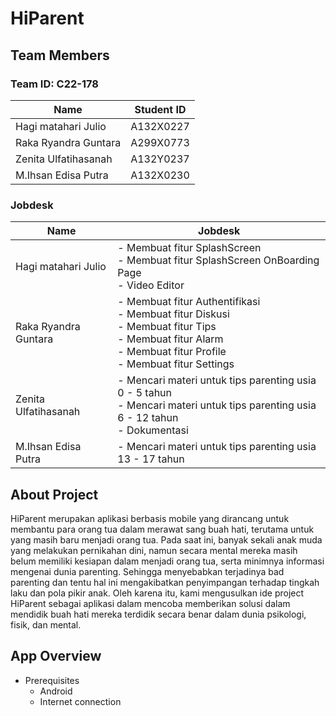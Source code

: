 # **HiParent** <br />

## Team Members <br />

### Team ID: C22-178 <br />

| Name  | Student ID |
| ------------- | ------------- |
| Hagi matahari Julio  | A132X0227  |
| Raka Ryandra Guntara  | A299X0773  |
| Zenita Ulfatihasanah  | A132Y0237  |
| M.Ihsan Edisa Putra  | A132X0230  |

### Jobdesk <br />

| Name  | Jobdesk |
| ------------- | ------------- |
| Hagi matahari Julio  | -  Membuat fitur SplashScreen <br /> - Membuat fitur SplashScreen OnBoarding Page <br /> - Video Editor|
| Raka Ryandra Guntara  | -  Membuat fitur Authentifikasi <br /> -  Membuat fitur Diskusi <br /> -  Membuat fitur Tips <br /> -  Membuat fitur Alarm <br /> -  Membuat fitur Profile <br /> -  Membuat fitur Settings  |
| Zenita Ulfatihasanah  | - Mencari materi untuk tips parenting usia 0 - 5 tahun <br /> -  Mencari materi untuk tips parenting usia 6 - 12 tahun <br /> -  Dokumentasi  |
| M.Ihsan Edisa Putra  | - Mencari materi untuk tips parenting usia 13 - 17 tahun  |

## About Project <br />
HiParent merupakan aplikasi berbasis mobile yang dirancang untuk membantu para orang tua dalam merawat sang buah hati, terutama untuk yang masih baru menjadi orang tua. Pada saat ini, banyak sekali anak muda yang melakukan pernikahan dini, namun secara mental mereka masih belum memiliki kesiapan dalam menjadi orang tua, serta minimnya informasi mengenai dunia parenting. Sehingga menyebabkan terjadinya bad parenting dan tentu hal ini mengakibatkan penyimpangan terhadap tingkah laku dan pola pikir anak. Oleh karena itu, kami mengusulkan ide project HiParent sebagai aplikasi dalam mencoba memberikan solusi dalam mendidik buah hati mereka terdidik secara benar dalam dunia psikologi, fisik, dan mental.

## App Overview <br />
- Prerequisites
  - Android
  - Internet connection


